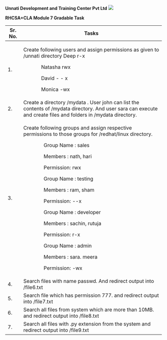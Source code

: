 ﻿**Unnati Development and Training Center Pvt Ltd** ![](Aspose.Words.5accd4bc-baf4-4ee0-bf02-a8e616ec9e43.001.png)

**RHCSA+CLA Module 7 Gradable Task** 



|**Sr. No.** |**Tasks** |
| - | - |
|1\. |<p>Create following users and assign permissions as given to /unnati directory        Deep             r-x </p><p>`       `Natasha        rwx </p><p>`       `David            - - x </p><p>`       `Monica         -wx </p>|
|2\. |Create a directory /mydata . User john can list the contents of /mydata directory. And user sara can execute and create files and folders in /mydata directory. |
|3\. |<p>Create following groups and assign respective permissions to those groups for /redhat/linux directory. </p><p>`        `Group Name : sales </p><p>`        `Members : nath, hari </p><p>`        `Permission: rwx </p><p>`        `Group Name : testing </p><p>`        `Members : ram, sham </p><p>`        `Permission: --x </p><p>`        `Group Name : developer </p><p>`        `Members : sachin, rutuja </p><p>`        `Permission: r-x </p><p>`        `Group Name : admin </p><p>`        `Members : sara. meera </p><p>`        `Permission: -wx </p>|
|4\. |Search files with name passwd. And redirect output into /file6.txt  |
|5\. |Search file which has permission 777. and redirect output into /file7.txt |
|6\. |Search all files from system which are more than 10MB. and redirect output into /file8.txt |
|7\. |Search all files with .py extension from the system and redirect output into /file9.txt |

